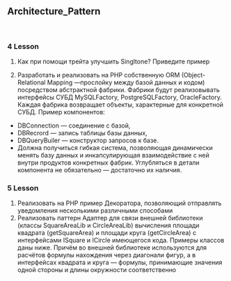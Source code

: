 ## Architecture_Pattern
<br>

### 4 Lesson

1) Как при помощи трейта улучшить Singltone? Приведите пример


2) Разработать и реализовать на PHP собственную ORM (Object-Relational Mapping —прослойку между базой данных и кодом) посредством абстрактной фабрики. Фабрики будут реализовывать интерфейсы СУБД MySQLFactory, PostgreSQLFactory, OracleFactory. Каждая фабрика возвращает объекты, характерные для конкретной СУБД. Пример компонентов: 
* DBConnection — соединение с базой,
* DBRecrord — запись таблицы базы данных,
* DBQueryBuiler — конструктор запросов к базе. 
* Должна получиться гибкая система, позволяющая динамически менять базу данных и инкапсулирующая взаимодействие с ней внутри продуктов конкретных фабрик. Углубляться в детали компонента не обязательно — достаточно их наличия.


### 5 Lesson

1)  Реализовать на PHP пример Декоратора, позволяющий отправлять уведомления несколькими различными способами
2) Реализовать паттерн Адаптер для связи внешней библиотеки (классы SquareAreaLib и CircleAreaLib) вычисления площади квадрата (getSquareArea) и площади круга (getCircleArea) с интерфейсами ISquare и ICircle имеющегося кода. Примеры классов даны ниже. Причём во внешней библиотеке используются для расчётов формулы нахождения через диагонали фигур, а в интерфейсах квадрата и круга — формулы, принимающие значения одной стороны и длины окружности соответственно
